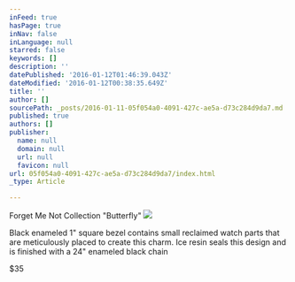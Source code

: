 ```yaml
---
inFeed: true
hasPage: true
inNav: false
inLanguage: null
starred: false
keywords: []
description: ''
datePublished: '2016-01-12T01:46:39.043Z'
dateModified: '2016-01-12T00:38:35.649Z'
title: ''
author: []
sourcePath: _posts/2016-01-11-05f054a0-4091-427c-ae5a-d73c284d9da7.md
published: true
authors: []
publisher:
  name: null
  domain: null
  url: null
  favicon: null
url: 05f054a0-4091-427c-ae5a-d73c284d9da7/index.html
_type: Article

---
```

Forget Me Not Collection "Butterfly"
![](https://the-grid-user-content.s3-us-west-2.amazonaws.com/8b769647-26f0-4058-bbe2-7bfa544e3575.jpg)

Black enameled 1" square bezel contains small reclaimed watch parts that are meticulously placed to create this charm.  Ice resin seals this design and is finished with a 24" enameled black chain

$35
